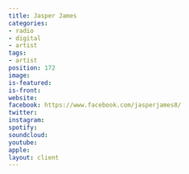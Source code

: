 ```yaml
---
title: Jasper James
categories:
- radio
- digital
- artist
tags:
- artist
position: 172
image: 
is-featured: 
is-front: 
website: 
facebook: https://www.facebook.com/jasperjames8/
twitter: 
instagram: 
spotify: 
soundcloud: 
youtube: 
apple: 
layout: client
---
```


